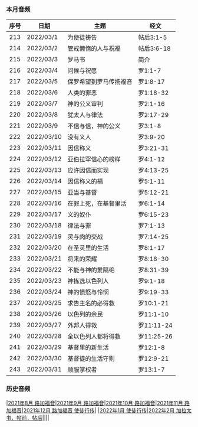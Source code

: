 
### 本月音频

|序号|日期|主题|经文|
|---|----|---|---|
|213|2022/03/1|为使徒祷告|帖后3:1-5|
|214|2022/03/2|管戒懒惰的人与祝福|帖后3:6-18|
|215|2022/03/3|罗马书|简介|
|216|2022/03/4|问候与祝愿|罗1:1-7|
|217|2022/03/5|保罗希望到罗马传扬福音|罗1:8-17|
|218|2022/03/6|人类的罪恶|罗1:18-32|
|219|2022/03/7|神的公义审判|罗2:1-16|
|220|2022/03/8|犹太人与律法|罗2:17-29|
|221|2022/03/9|不信与信，神的公义|罗3:1-8|
|222|2022/03/10|没有义人|罗3:9-20|
|223|2022/03/11|因信称义|罗3:21-31|
|224|2022/03/12|亚伯拉罕信心的榜样|罗4:1-12|
|225|2022/03/13|应许因信而实现|罗4:13-25|
|226|2022/03/14|因信称义的福|罗5:1-11|
|227|2022/03/15|亚当与基督|罗5:12-21|
|228|2022/03/16|在罪上死，在基督里活|罗6:1-14|
|229|2022/03/17|义的奴仆|罗6:15-23|
|230|2022/03/18|律法与罪|罗7:1-13|
|231|2022/03/19|灵与肉的交战|罗7:14-25|
|232|2022/03/20|在圣灵里的生活|罗8:1-17|
|233|2022/03/21|将来的荣耀|罗8:18-30|
|234|2022/03/22|不能与神的爱隔绝|罗8:31-39|
|235|2022/03/23|神拣选以色列人|罗9:1-18|
|236|2022/03/24|神的愤怒与怜悯|罗9:19-33|
|237|2022/03/25|求告主名的必得救|罗10:1-21|
|238|2022/03/26|以色列的余民|罗11:1-10|
|239|2022/03/27|外邦人得救|罗11:11-24|
|240|2022/03/28|全以色列人都将得救|罗11:25-26|
|241|2022/03/29|基督里的新生活|罗12:1-8|
|242|2022/03/30|基督徒的生活守则|罗12:9-21|
|243|2022/03/31|顺服掌权者|罗13:1-7|

### 历史音频

|[2021年8月 路加福音](202108)|[2021年9月 路加福音](202109)|[2021年10月 路加福音](202110)|[2021年11月 路加福音](202111)|[2021年12月 路加福音 使徒行传](202112)|
|[2022年1月 使徒行传](202201)|[2022年2月 加拉太书，帖前，帖后](202202)||||
